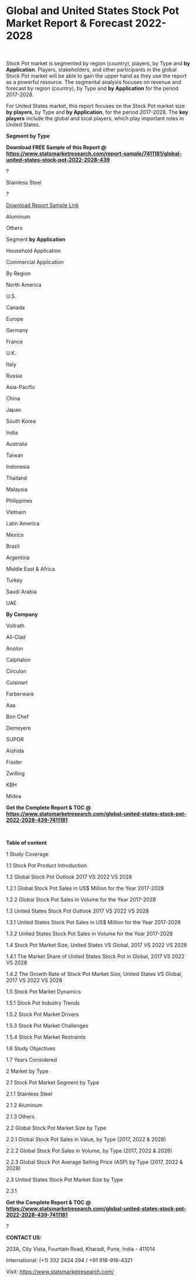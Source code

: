 <h1>Global and United States Stock Pot Market Report & Forecast 2022-2028</h1><br/><p>Stock Pot market is segmented by region (country), players, by Type and <strong>by Application</strong>. Players, stakeholders, and other participants in the global Stock Pot market will be able to gain the upper hand as they use the report as a powerful resource. The segmental analysis focuses on revenue and forecast by region (country), by Type and <strong>by Application</strong> for the period 2017-2028.</p>
 
 
 
 <p>For United States market, this report focuses on the Stock Pot market size <strong>by players</strong>, by Type and <strong>by Application</strong>, for the period 2017-2028. The <strong>key players</strong> include the global and local players, which play important roles in United States.</p>
 
 
 
 <p><strong>Segment by Type</strong></p>
 
 
 
 <div><b>Download FREE Sample of this Report @ <a href="https://www.statsmarketresearch.com/download-free-sample/7411181/global-united-states-stock-pot-2022-2028-439">https://www.statsmarketresearch.com/report-sample/7411181/global-united-states-stock-pot-2022-2028-439</a></b></div>
 
 
 
 <p>? </p>
 
 
 
 <p>Stainless Steel</p>
 
 
 
 <p>? </p>
 
 
 
 <p><a href="https://www.statsmarketresearch.com/download-free-sample/7411181/global-united-states-stock-pot-2022-2028-439">Download Report Sample Link</a></p>
 
 
 
 <p>Aluminum</p>
 
 
 
 <p>Others</p>
 
 
 
 <p>Segment <strong>by Application</strong></p>
 
 
 
 <p>Household Application</p>
 
 
 
 <p>Commercial Application</p>
 
 
 
 <p>By Region</p>
 
 
 
 <p>North America</p>
 
 
 
 <p>U.S.</p>
 
 
 
 <p>Canada</p>
 
 
 
 <p>Europe</p>
 
 
 
 <p>Germany</p>
 
 
 
 <p>France</p>
 
 
 
 <p>U.K.</p>
 
 
 
 <p>Italy</p>
 
 
 
 <p>Russia</p>
 
 
 
 <p>Asia-Pacific</p>
 
 
 
 <p>China</p>
 
 
 
 <p>Japan</p>
 
 
 
 <p>South Korea</p>
 
 
 
 <p>India</p>
 
 
 
 <p>Australia</p>
 
 
 
 <p>Taiwan</p>
 
 
 
 <p>Indonesia</p>
 
 
 
 <p>Thailand</p>
 
 
 
 <p>Malaysia</p>
 
 
 
 <p>Philippines</p>
 
 
 
 <p>Vietnam</p>
 
 
 
 <p>Latin America</p>
 
 
 
 <p>Mexico</p>
 
 
 
 <p>Brazil</p>
 
 
 
 <p>Argentina</p>
 
 
 
 <p>Middle East & Africa</p>
 
 
 
 <p>Turkey</p>
 
 
 
 <p>Saudi Arabia</p>
 
 
 
 <p>UAE</p>
 
 
 
 <p><strong>By Company</strong></p>
 
 
 
 <p>Vollrath</p>
 
 
 
 <p>All-Clad</p>
 
 
 
 <p>Anolon</p>
 
 
 
 <p>Calphalon</p>
 
 
 
 <p>Circulon</p>
 
 
 
 <p>Cuisinart</p>
 
 
 
 <p>Farberware</p>
 
 
 
 <p>Aaa</p>
 
 
 
 <p>Bon Chef</p>
 
 
 
 <p>Demeyere</p>
 
 
 
 <p>SUPOR</p>
 
 
 
 <p>Aishida</p>
 
 
 
 <p>Fissler</p>
 
 
 
 <p>Zwilling</p>
 
 
 
 <p>KBH</p>
 
 
 
 <p>Midea</p>
 
 
 
 <div><b>Get the Complete Report & TOC @ <a href="https://www.statsmarketresearch.com/global-united-states-stock-pot-2022-2028-439-7411181">https://www.statsmarketresearch.com/global-united-states-stock-pot-2022-2028-439-7411181</a></b></div>
 
 
 
 <p><br />
 
 <b>Table of content</b></p>
 
 
 
 <p>1 Study Coverage<br />
 
 1.1 Stock Pot Product Introduction<br />
 
 1.2 Global Stock Pot Outlook 2017 VS 2022 VS 2028<br />
 
 1.2.1 Global Stock Pot Sales in US$ Million for the Year 2017-2028<br />
 
 1.2.2 Global Stock Pot Sales in Volume for the Year 2017-2028<br />
 
 1.3 United States Stock Pot Outlook 2017 VS 2022 VS 2028<br />
 
 1.3.1 United States Stock Pot Sales in US$ Million for the Year 2017-2028<br />
 
 1.3.2 United States Stock Pot Sales in Volume for the Year 2017-2028<br />
 
 1.4 Stock Pot Market Size, United States VS Global, 2017 VS 2022 VS 2028<br />
 
 1.4.1 The Market Share of United States Stock Pot in Global, 2017 VS 2022 VS 2028<br />
 
 1.4.2 The Growth Rate of Stock Pot Market Size, United States VS Global, 2017 VS 2022 VS 2028<br />
 
 1.5 Stock Pot Market Dynamics<br />
 
 1.5.1 Stock Pot Industry Trends<br />
 
 1.5.2 Stock Pot Market Drivers<br />
 
 1.5.3 Stock Pot Market Challenges<br />
 
 1.5.4 Stock Pot Market Restraints<br />
 
 1.6 Study Objectives<br />
 
 1.7 Years Considered<br />
 
 2 Market by Type<br />
 
 2.1 Stock Pot Market Segment by Type<br />
 
 2.1.1 Stainless Steel<br />
 
 2.1.2 Aluminum<br />
 
 2.1.3 Others<br />
 
 2.2 Global Stock Pot Market Size by Type<br />
 
 2.2.1 Global Stock Pot Sales in Value, by Type (2017, 2022 & 2028)<br />
 
 2.2.2 Global Stock Pot Sales in Volume, by Type (2017, 2022 & 2028)<br />
 
 2.2.3 Global Stock Pot Average Selling Price (ASP) by Type (2017, 2022 & 2028)<br />
 
 2.3 United States Stock Pot Market Size by Type<br />
 
 2.3.1</p>
 
 
 
 <div><b>Get the Complete Report & TOC @ <a href="https://www.statsmarketresearch.com/global-united-states-stock-pot-2022-2028-439-7411181">https://www.statsmarketresearch.com/global-united-states-stock-pot-2022-2028-439-7411181</a></b></div>
 
 
 
 <p>? </p>
 
 
 
 <p><b>CONTACT US:</b><br />
 
 203A, City Vista, Fountain Road, Kharadi, Pune, India - 411014<br />
 
 International: (+1) 332 2424 294 / +91 916-916-4321<br />
 
 Visit: <a href="https://www.statsmarketresearch.com/">https://www.statsmarketresearch.com/</a></p>